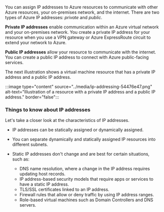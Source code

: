 You can assign IP addresses to Azure resources to communicate with other Azure resources, your on-premises network, and the internet. There are two types of Azure IP addresses: _private_ and _public_.

**Private IP addresses** enable communication within an Azure virtual network and your on-premises network. You create a private IP address for your resource when you use a VPN gateway or Azure ExpressRoute circuit to extend your network to Azure.

**Public IP addresses** allow your resource to communicate with the internet. You can create a public IP address to connect with Azure public-facing services.

The next illustration shows a virtual machine resource that has a private IP address and a public IP address.

:::image type="content" source="../media/ip-addressing-54476e47.png" alt-text="Illustration of a resource with a private IP address and a public IP address." border="false":::

### Things to know about IP addresses

Let's take a closer look at the characteristics of IP addresses.

- IP addresses can be statically assigned or dynamically assigned.

- You can separate dynamically and statically assigned IP resources into different subnets.

- Static IP addresses don't change and are best for certain situations, such as:

   - DNS name resolution, where a change in the IP address requires updating host records.
   - IP address-based security models that require apps or services to have a static IP address.
   - TLS/SSL certificates linked to an IP address.
   - Firewall rules that allow or deny traffic by using IP address ranges.
   - Role-based virtual machines such as Domain Controllers and DNS servers.